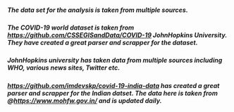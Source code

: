 ##### The data set for the analysis is taken from multiple sources.
##### The COVID-19 world dataset is taken from https://github.com/CSSEGISandData/COVID-19 JohnHopkins University. They have created a great parser and scrapper for the dataset.
##### JohnHopkins university has taken data from multiple sources including WHO, various news sites, Twitter etc.
##### https://github.com/imdevskp/covid-19-india-data has created a great parser and scrapper for the Indian datset. The data here is taken from @https://www.mohfw.gov.in/ and is updated daily.
